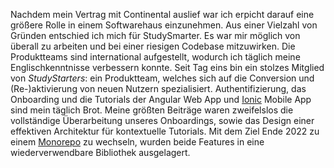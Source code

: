 Nachdem mein Vertrag mit Continental auslief war ich erpicht darauf eine größere Rolle in einem Softwarehaus einzunehmen.
Aus einer Vielzahl von Gründen entschied ich mich für StudySmarter. Es war mir möglich von überall zu arbeiten und bei einer riesigen Codebase mitzuwirken. Die Produktteams sind international aufgestellt, wodurch ich täglich meine Englischkenntnisse verbessern konnte.
Seit Tag eins bin ein stolzes Mitglied von <em>StudyStarters</em>: ein Produktteam, welches sich auf die Conversion und (Re-)aktivierung von neuen Nutzern spezialisiert.
Authentifizierung, das Onboarding und die Tutorials der Angular Web App und <a href="https://ionicframework.com/" target="_blank">Ionic</a> Mobile App sind mein täglich Brot.
Meine größten Beiträge waren zweifelslos die vollständige Überarbeitung unseres Onboardings, sowie das Design einer effektiven Architektur für kontextuelle Tutorials.
Mit dem Ziel Ende 2022 zu einem <a href="https://en.wikipedia.org/wiki/Monorepo" target="_blank">Monorepo</a> zu wechseln, wurden beide Features in eine wiederverwendbare Bibliothek ausgelagert.

